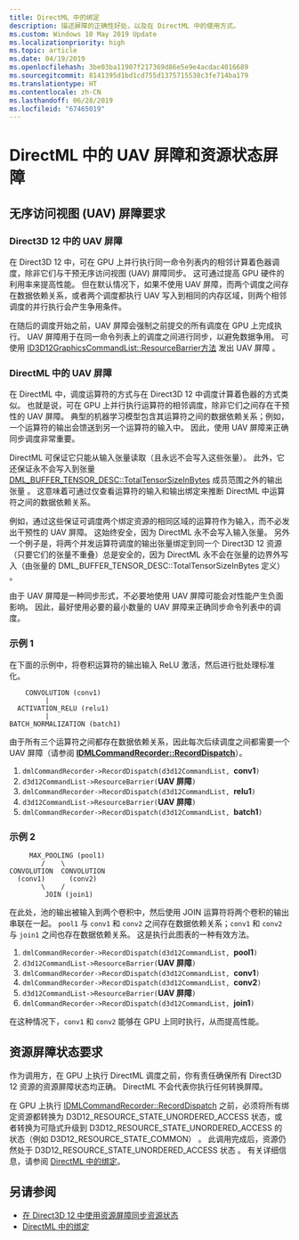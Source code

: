 ```yaml
---
title: DirectML 中的绑定
description: 描述屏障的正确性好处，以及在 DirectML 中的使用方式。
ms.custom: Windows 10 May 2019 Update
ms.localizationpriority: high
ms.topic: article
ms.date: 04/19/2019
ms.openlocfilehash: 3be03ba11907f217369d86e5e9e4acdac4016689
ms.sourcegitcommit: 8141395d1bd1cd755d1375715538c3fe714ba179
ms.translationtype: HT
ms.contentlocale: zh-CN
ms.lasthandoff: 06/28/2019
ms.locfileid: "67465019"
---
```

# <a name="uav-barriers-and-resource-state-barriers-in-directml"></a>DirectML 中的 UAV 屏障和资源状态屏障

## <a name="unordered-access-view-uav-barrier-requirements"></a>无序访问视图 (UAV) 屏障要求

### <a name="uav-barriers-in-direct3d-12"></a>Direct3D 12 中的 UAV 屏障

在 Direct3D 12 中，可在 GPU 上并行执行同一命令列表内的相邻计算着色器调度，除非它们与干预无序访问视图 (UAV) 屏障同步。 这可通过提高 GPU 硬件的利用率来提高性能。 但在默认情况下，如果不使用 UAV 屏障，而两个调度之间存在数据依赖关系，或者两个调度都执行 UAV 写入到相同的内存区域，则两个相邻调度的并行执行会产生争用条件。

在随后的调度开始之前，UAV 屏障会强制之前提交的所有调度在 GPU 上完成执行。 UAV 屏障用于在同一命令列表上的调度之间进行同步，以避免数据争用。 可使用 [ID3D12GraphicsCommandList::ResourceBarrier方法](/windows/desktop/api/d3d12/nf-d3d12-id3d12graphicscommandlist-resourcebarrier) 发出 UAV 屏障  。

### <a name="uav-barriers-in-directml"></a>DirectML 中的 UAV 屏障

在 DirectML 中，调度运算符的方式与在 Direct3D 12 中调度计算着色器的方式类似。 也就是说，可在 GPU 上并行执行运算符的相邻调度，除非它们之间存在干预性的 UAV 屏障。 典型的机器学习模型包含其运算符之间的数据依赖关系；例如，一个运算符的输出会馈送到另一个运算符的输入中。 因此，使用 UAV 屏障来正确同步调度非常重要。

DirectML 可保证它只能从输入张量读取（且永远不会写入这些张量）。 此外，它还保证永不会写入到张量 [DML_BUFFER_TENSOR_DESC::TotalTensorSizeInBytes](/windows/desktop/api/directml/ns-directml-dml_buffer_tensor_desc) 成员范围之外的输出张量  。 这意味着可通过仅查看运算符的输入和输出绑定来推断 DirectML 中运算符之间的数据依赖关系。

例如，通过这些保证可调度两个绑定资源的相同区域的运算符作为输入，而不必发出干预性的 UAV 屏障。 这始终安全，因为 DirectML 永不会写入输入张量。 另外一个例子是，将两个并发运算符调度的输出张量绑定到同一个 Direct3D 12 资源（只要它们的张量不重叠）总是安全的，因为 DirectML 永不会在张量的边界外写入（由张量的 DML_BUFFER_TENSOR_DESC::TotalTensorSizeInBytes 定义）  。

由于 UAV 屏障是一种同步形式，不必要地使用 UAV 屏障可能会对性能产生负面影响。 因此，最好使用必要的最小数量的 UAV 屏障来正确同步命令列表中的调度。

### <a name="example-1"></a>示例 1

在下面的示例中，将卷积运算符的输出输入 ReLU 激活，然后进行批处理标准化。

```console
    CONVOLUTION (conv1)
         |
  ACTIVATION_RELU (relu1)
         |
BATCH_NORMALIZATION (batch1)
```

由于所有三个运算符之间都存在数据依赖关系，因此每次后续调度之间都需要一个 UAV 屏障（请参阅 [**IDMLCommandRecorder::RecordDispatch**](/windows/desktop/api/directml/nf-directml-idmlcommandrecorder-recorddispatch)）。

1. `dmlCommandRecorder->RecordDispatch(d3d12CommandList, `**conv1**`)`
2. `d3d12CommandList->ResourceBarrier(`**UAV 屏障**`)`
3. `dmlCommandRecorder->RecordDispatch(d3d12CommandList, `**relu1**`)`
4. `d3d12CommandList->ResourceBarrier(`**UAV 屏障**`)`
5. `dmlCommandRecorder->RecordDispatch(d3d12CommandList, `**batch1**`)`

### <a name="example-2"></a>示例 2

```console
     MAX_POOLING (pool1)
        /    \
CONVOLUTION  CONVOLUTION
  (conv1)      (conv2)
        \    /
         JOIN (join1)
```

在此处，池的输出被输入到两个卷积中，然后使用 JOIN 运算符将两个卷积的输出串联在一起。 `pool1` 与 `conv1` 和 `conv2` 之间存在数据依赖关系；`conv1` 和 `conv2` 与 `join1` 之间也存在数据依赖关系。 这是执行此图表的一种有效方法。

1. `dmlCommandRecorder->RecordDispatch(d3d12CommandList, `**pool1**`)`
2. `d3d12CommandList->ResourceBarrier(`**UAV 屏障**`)`
3. `dmlCommandRecorder->RecordDispatch(d3d12CommandList, `**conv1**`)`
4. `dmlCommandRecorder->RecordDispatch(d3d12CommandList, `**conv2**`)`
5. `d3d12CommandList->ResourceBarrier(`**UAV 屏障**`)`
6. `dmlCommandRecorder->RecordDispatch(d3d12CommandList, `**join1**`)`

在这种情况下，`conv1` 和 `conv2` 能够在 GPU 上同时执行，从而提高性能。

## <a name="resource-barrier-state-requirements"></a>资源屏障状态要求

作为调用方，在 GPU 上执行 DirectML 调度之前，你有责任确保所有 Direct3D 12 资源的资源屏障状态均正确。 DirectML 不会代表你执行任何转换屏障。

在 GPU 上执行 [IDMLCommandRecorder::RecordDispatch](/windows/desktop/api/directml/nf-directml-idmlcommandrecorder-recorddispatch) 之前，必须将所有绑定资源都转换为 D3D12_RESOURCE_STATE_UNORDERED_ACCESS 状态，或者转换为可隐式升级到 D3D12_RESOURCE_STATE_UNORDERED_ACCESS 的状态（例如 D3D12_RESOURCE_STATE_COMMON）     。 此调用完成后，资源仍然处于 D3D12_RESOURCE_STATE_UNORDERED_ACCESS 状态  。 有关详细信息，请参阅 [DirectML 中的绑定](dml-binding.md)。

## <a name="see-also"></a>另请参阅

* [在 Direct3D 12 中使用资源屏障同步资源状态](/windows/desktop/direct3d12/using-resource-barriers-to-synchronize-resource-states-in-direct3d-12)
* [DirectML 中的绑定](dml-binding.md)
